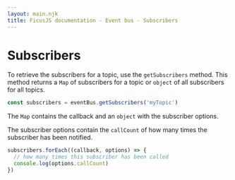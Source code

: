 ```yaml
---
layout: main.njk
title: FicusJS documentation - Event bus - Subscribers
---
```

# Subscribers

To retrieve the subscribers for a topic, use the `getSubscribers` method.
This method returns a `Map` of subscribers for a topic or `object` of all subscribers for all topics.

```js
const subscribers = eventBus.getSubscribers('myTopic')
```

The `Map` contains the callback and an `object` with the subscriber options.

The subscriber options contain the `callCount` of how many times the subscriber has been notified.

```js
subscribers.forEach((callback, options) => {
  // how many times this subscriber has been called
  console.log(options.callCount)
})
```
